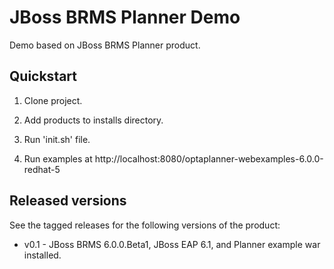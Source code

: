 JBoss BRMS Planner Demo 
=======================

Demo based on JBoss BRMS Planner product.


Quickstart
----------

1. Clone project.

2. Add products to installs directory.

3. Run 'init.sh' file.

4. Run examples at http://localhost:8080/optaplanner-webexamples-6.0.0-redhat-5 


Released versions
-----------------

See the tagged releases for the following versions of the product:

- v0.1 - JBoss BRMS 6.0.0.Beta1, JBoss EAP 6.1, and Planner example war installed.
